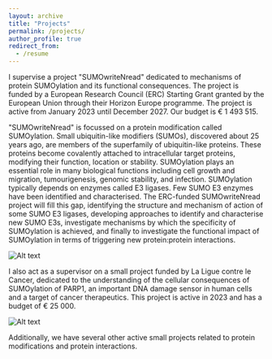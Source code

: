 ```yaml
---
layout: archive
title: "Projects"
permalink: /projects/
author_profile: true
redirect_from:
  - /resume
---
```


I supervise a project "SUMOwriteNread" dedicated to mechanisms of protein SUMOylation and its functional consequences. The project is funded by a European Research Council (ERC) Starting Grant granted by the European Union through their Horizon Europe programme. The project is active from January 2023 until December 2027. Our budget is € 1 493 515.

"SUMOwriteNread" is focussed on a protein modification called SUMOylation. Small ubiquitin-like modifiers (SUMOs), discovered about 25 years ago, are members of the superfamily of ubiquitin-like proteins. These proteins become covalently attached to intracellular target proteins, modifying their function, location or stability. SUMOylation plays an essential role in many biological functions including cell growth and migration, tumourigenesis, genomic stability, and infection. SUMOylation typically depends on enzymes called E3 ligases. Few SUMO E3 enzymes have been identified and characterised. The ERC-funded SUMOwriteNread project will fill this gap, identifying the structure and mechanism of action of some SUMO E3 ligases, developing approaches to identify and characterise new SUMO E3s, investigate mechanisms by which the specificity of SUMOylation is achieved, and finally to investigate the functional impact of SUMOylation in terms of triggering new protein:protein interactions.

![Alt text](https://erc.europa.eu/sites/default/files/2023-06/LOGO_ERC-FLAG_FP.png "ERC logo")

I also act as a supervisor on a small project funded by La Ligue contre le Cancer, dedicated to the understanding of the cellular consequences of SUMOylation of PARP1, an important DNA damage sensor in human cells and a target of cancer therapeutics. This project is active in 2023 and has a budget of € 25 000.

![Alt text](https://fr.wikipedia.org/wiki/Ligue_nationale_contre_le_cancer#/media/Fichier:LALIGUE_LOGO_C_RVB_V.tif)

Additionally, we have several other active small projects related to protein modifications and protein interactions.


